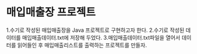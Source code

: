 # 매입매출장 프로젝트
1.수기로 작성된 매입매출장을 Java 프로젝트로 구현하고자 한다.
2.수기로 작성된 데이터를 매입매출데이터.txt에 저장해 두었다.
3.매입매출데이터.txt파일을 열어서 데이터를 읽어들인 후 매입매출리스트를 출력하는 프로젝트를 만들자.
